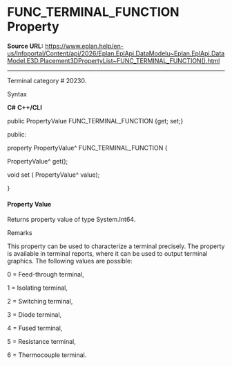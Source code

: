 # FUNC_TERMINAL_FUNCTION Property

**Source URL:** https://www.eplan.help/en-us/Infoportal/Content/api/2026/Eplan.EplApi.DataModelu~Eplan.EplApi.DataModel.E3D.Placement3DPropertyList~FUNC_TERMINAL_FUNCTION().html

---

Terminal category # 20230.

Syntax

**C#**
**C++/CLI**


public PropertyValue FUNC_TERMINAL_FUNCTION {get; set;}

public:

property PropertyValue^ FUNC_TERMINAL_FUNCTION {

   PropertyValue^ get();

   void set (    PropertyValue^ value);

}


#### Property Value

Returns property value of type System.Int64.

Remarks

This property can be used to characterize a terminal precisely. The property is available in terminal reports, where it can be used to output terminal graphics. The following values are possible:

0 = Feed-through terminal,

1 = Isolating terminal,

2 = Switching terminal,

3 = Diode terminal,

4 = Fused terminal,

5 = Resistance terminal,

6 = Thermocouple terminal.

